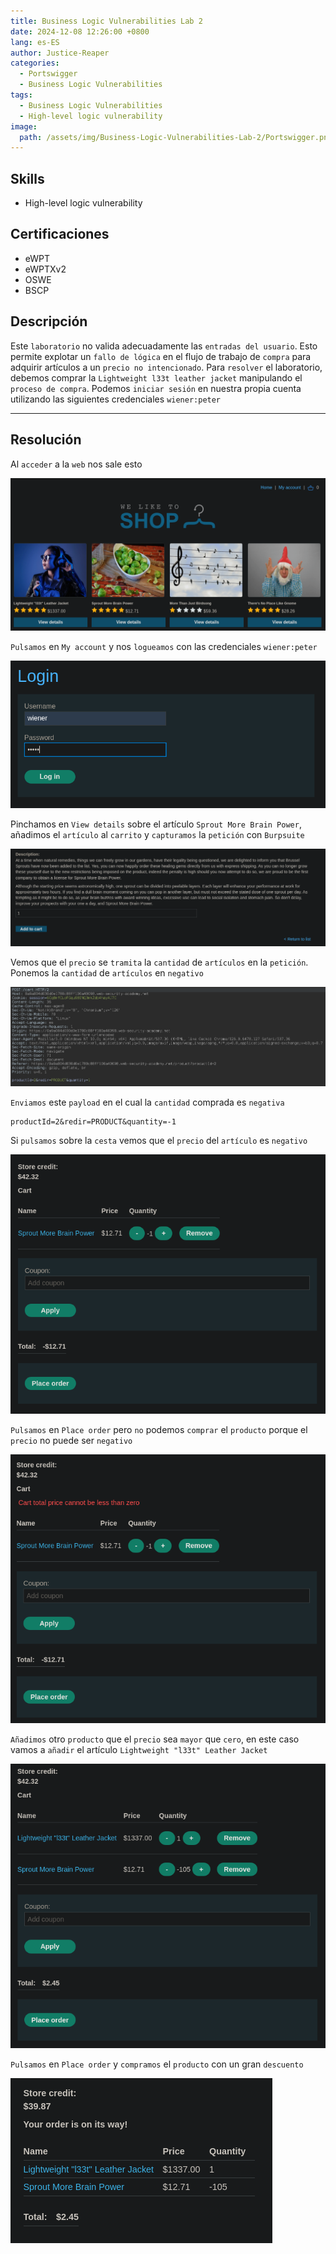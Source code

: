 ```yaml
---
title: Business Logic Vulnerabilities Lab 2
date: 2024-12-08 12:26:00 +0800
lang: es-ES
author: Justice-Reaper
categories:
  - Portswigger
  - Business Logic Vulnerabilities
tags:
  - Business Logic Vulnerabilities
  - High-level logic vulnerability
image:
  path: /assets/img/Business-Logic-Vulnerabilities-Lab-2/Portswigger.png
---
```


## Skills

- High-level logic vulnerability

## Certificaciones

- eWPT
- eWPTXv2
- OSWE
- BSCP
  
## Descripción

Este `laboratorio` no valida adecuadamente las `entradas del usuario`. Esto permite explotar un `fallo de lógica` en el flujo de trabajo de `compra` para adquirir artículos a un `precio no intencionado`. Para `resolver` el laboratorio, debemos comprar la `Lightweight l33t leather jacket` manipulando el `proceso de compra`. Podemos `iniciar sesión` en nuestra propia cuenta utilizando las siguientes credenciales `wiener:peter`

---
## Resolución

Al `acceder` a la `web` nos sale esto

![](/assets/img/Business-Logic-Vulnerabilities-Lab-2/image_1.png)

`Pulsamos` en `My account` y nos `logueamos` con las credenciales `wiener:peter` 

![](/assets/img/Business-Logic-Vulnerabilities-Lab-2/image_2.png)

Pinchamos en `View details` sobre el artículo `Sprout More Brain Power`, añadimos el `artículo` al `carrito` y `capturamos` la `petición` con `Burpsuite`

![](/assets/img/Business-Logic-Vulnerabilities-Lab-2/image_3.png)

Vemos que el `precio` se `tramita` la `cantidad` de `artículos` en la `petición`. Ponemos la `cantidad` de `artículos` en `negativo`

![](/assets/img/Business-Logic-Vulnerabilities-Lab-2/image_4.png)

`Enviamos` este `payload` en el cual la `cantidad` comprada es `negativa`

```
productId=2&redir=PRODUCT&quantity=-1
```

Si `pulsamos` sobre la `cesta` vemos que el `precio` del `artículo` es `negativo`

![](/assets/img/Business-Logic-Vulnerabilities-Lab-2/image_5.png)

`Pulsamos` en `Place order` pero `no` podemos `comprar` el `producto` porque el `precio` no puede ser `negativo`

![](/assets/img/Business-Logic-Vulnerabilities-Lab-2/image_6.png)

`Añadimos` otro `producto` que el `precio` sea `mayor` que `cero`, en este caso vamos a `añadir` el artículo `Lightweight "l33t" Leather Jacket`

![](/assets/img/Business-Logic-Vulnerabilities-Lab-2/image_7.png)

`Pulsamos` en `Place order` y `compramos` el `producto` con un gran `descuento`

![](/assets/img/Business-Logic-Vulnerabilities-Lab-2/image_8.png)
